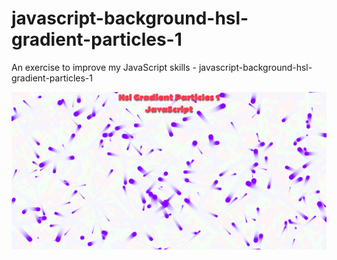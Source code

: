 # javascript-background-hsl-gradient-particles-1
An exercise to improve my JavaScript skills - javascript-background-hsl-gradient-particles-1

![Screenshot](javascript-background-hsl-gradient-particles-1.png)
